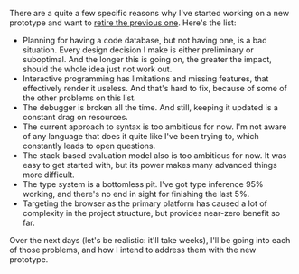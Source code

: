 There are a quite a few specific reasons why I've started working on a new
prototype and want to [retire the previous one](/daily/2025-01-09). Here's the
list:

- Planning for having a code database, but not having one, is a bad situation.
  Every design decision I make is either preliminary or suboptimal. And the
  longer this is going on, the greater the impact, should the whole idea just
  not work out.
- Interactive programming has limitations and missing features, that effectively
  render it useless. And that's hard to fix, because of some of the other
  problems on this list.
- The debugger is broken all the time. And still, keeping it updated is a
  constant drag on resources.
- The current approach to syntax is too ambitious for now. I'm not aware of any
  language that does it quite like I've been trying to, which constantly leads
  to open questions.
- The stack-based evaluation model also is too ambitious for now. It was easy to
  get started with, but its power makes many advanced things more difficult.
- The type system is a bottomless pit. I've got type inference 95% working, and
  there's no end in sight for finishing the last 5%.
- Targeting the browser as the primary platform has caused a lot of complexity
  in the project structure, but provides near-zero benefit so far.

Over the next days (let's be realistic: it'll take weeks), I'll be going into
each of those problems, and how I intend to address them with the new prototype.
